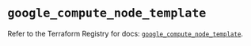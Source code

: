 # `google_compute_node_template`

Refer to the Terraform Registry for docs: [`google_compute_node_template`](https://registry.terraform.io/providers/hashicorp/google-beta/5.38.0/docs/resources/google_compute_node_template).
